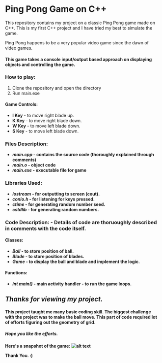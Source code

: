 # Ping Pong Game on C++
This repository contains my project on a classic Ping Pong game made on C++. This is my first C++ project and I have tried my best to simulate the game.

Ping Pong happens to be a very popular video game since the dawn of video games.

#### This game takes a console input/output based approach on displaying objects and controlling the game.
  
### How to play:
1. Clone the repository and open the directory
2. Run main.exe
  
#### Game Controls:
* **I Key** - to move right blade up.
* **K Key** - to move right blade down.
* **W Key** - to move left blade down.
* **S Key** - to move left blade down.
<b>

### Files Description:
* *main.cpp* - contains the source code (thoroughly explained through comments)
* *main.o* - object code
* *main.exe* - executable file for game
<b>

### Libraries Used:
* *iostream* - for outputting to screen (cout).
* *conio.h* - for listening for keys pressed.
* *ctime* - for generating random number seed.
* *cstdlib* - for generating random numbers.
<b>
  
### Code Description: - Details of code are thoruoughly described in comments with the code itself.
#### Classes:
* *Ball* - to store position of ball.
* *Blade* - to store position of blades.
* *Game* - to display the ball and blade and implement the logic.

#### Functions:
* *int main()* - main activity handler - to run the game loops.
<b>

## *Thanks for viewing my project.*
#### This project taught me many basic coding skill. The biggest challenge with the project was to make the ball move. This part of code required lot of efforts figuring out the geometry of grid.
##### Hope you like the efforts.

Here's a snapshot of the game:
![alt text]()
<b><b>
  
Thank You. :)